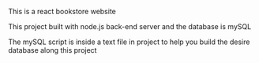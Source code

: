 This is a react bookstore website 

This project built with node.js back-end server and the database is mySQL

The mySQL script is inside a text file in project to help you build the desire database along this project 
